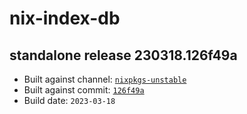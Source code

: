 # nix-index-db
## standalone release 230318.126f49a
- Built against channel: [`nixpkgs-unstable`](https://github.com/nixos/nixpkgs/tree/nixpkgs-unstable)
- Built against commit: [`126f49a`](https://github.com/NixOS/nixpkgs/commit/126f49a01de5b7e35a43fd43f891ecf6d3a51459)
- Build date: `2023-03-18`
